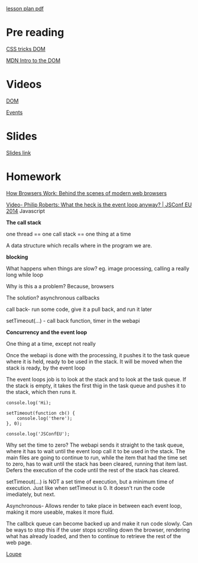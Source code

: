 [lesson plan pdf](https://learningcentral.cf.ac.uk/bbcswebdav/pid-4466194-dt-content-rid-7931833_2/courses/1718-CM6112/LessonPlanDOM.pdf)

# Pre reading
[CSS tricks DOM](https://css-tricks.com/dom/)

[MDN Intro to the DOM](https://developer.mozilla.org/en-US/docs/Web/API/Document_Object_Model/Introduction)

# Videos
[DOM](https://learningcentral.cf.ac.uk/bbcswebdav/pid-4470037-dt-content-rid-7970398_2/xid-7970398_2)

[Events](https://learningcentral.cf.ac.uk/bbcswebdav/pid-4470037-dt-content-rid-7970399_2/xid-7970399_2)

# Slides

[Slides link](https://learningcentral.cf.ac.uk/bbcswebdav/pid-4470030-dt-content-rid-7970382_2/courses/1718-CM6112/DOM.pdf)

# Homework
[How Browsers Work: Behind the scenes of modern web browsers](https://www.html5rocks.com/en/tutorials/internals/howbrowserswork/)

[Video- Philip Roberts: What the heck is the event loop anyway? | JSConf EU 2014](https://www.youtube.com/watch?v=8aGhZQkoFbQ)
Javascript

**The call stack**

one thread == one call stack == one thing at a time

A data structure which recalls where in the program we are.

**blocking**

What happens when things are slow? eg. image processing, calling a really long while loop

Why is this a a problem? Because, browsers

The solution? asynchronous callbacks

call back- run some code, give it a pull back, and run it later

setTimeout(...) - call back function, timer in the webapi

**Concurrency and the event loop**

One thing at a time, except not really

Once the webapi is done with the processing, it pushes it to the task queue where it is held, ready to be used in the stack. It will be moved when the stack is ready, by the event loop

The event loops job is to look at the stack and to look at the task queue. If the stack is empty, it takes the first thig in the task queue and pushes it to the stack, which then runs it.

```
console.log('Hi);

setTimeout(function cb() {
    console.log('there');
}, 0);

console.log('JSConfEU');
```
Why set the time to zero? The webapi sends it straight to the task queue, where it has to wait until the event loop call it to be used in the stack. The main files are going to continue to run, while the item that had the time set to zero, has to wait until the stack has been cleared, running that item last. Defers the execution of the code until the rest of the stack has cleared.

setTimeout(...) is NOT a set time of execution, but a minimum time of execution. Just like when setTimeout is 0. It doesn't run the code imediately, but next.

Asynchronous- Allows render to take place in between each event loop, making it more useable, makes it more fluid.

The callbck queue can become backed up and make it run code slowly. Can be ways to stop this if the user stops scrolling down the browser, rendering what has already loaded, and then to continue to retrieve the rest of the web page.

[Loupe](http://latentflip.com/loupe/?code=JC5vbignYnV0dG9uJywgJ2NsaWNrJywgZnVuY3Rpb24gb25DbGljaygpIHsKICAgIHNldFRpbWVvdXQoZnVuY3Rpb24gdGltZXIoKSB7CiAgICAgICAgY29uc29sZS5sb2coJ1lvdSBjbGlja2VkIHRoZSBidXR0b24hJyk7ICAgIAogICAgfSwgMjAwMCk7Cn0pOwoKY29uc29sZS5sb2coIkhpISIpOwoKc2V0VGltZW91dChmdW5jdGlvbiB0aW1lb3V0KCkgewogICAgY29uc29sZS5sb2coIkNsaWNrIHRoZSBidXR0b24hIik7Cn0sIDUwMDApOwoKY29uc29sZS5sb2coIldlbGNvbWUgdG8gbG91cGUuIik7!!!PGJ1dHRvbj5DbGljayBtZSE8L2J1dHRvbj4%3D)
